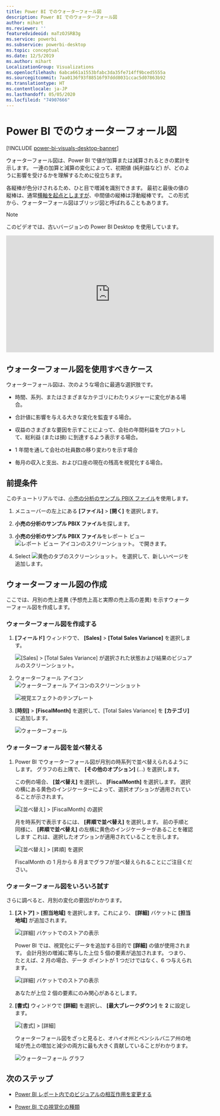 ```yaml
---
title: Power BI でのウォーターフォール図
description: Power BI でのウォーターフォール図
author: mihart
ms.reviewer: ''
featuredvideoid: maTzOJSRB3g
ms.service: powerbi
ms.subservice: powerbi-desktop
ms.topic: conceptual
ms.date: 12/5/2019
ms.author: mihart
LocalizationGroup: Visualizations
ms.openlocfilehash: 6abca661a1553bfabc3da35fe714ff9bced5555a
ms.sourcegitcommit: 7aa0136f93f88516f97ddd8031ccac5d07863b92
ms.translationtype: HT
ms.contentlocale: ja-JP
ms.lasthandoff: 05/05/2020
ms.locfileid: "74907666"
---
```

# <a name="waterfall-charts-in-power-bi"></a>Power BI でのウォーターフォール図

[!INCLUDE [power-bi-visuals-desktop-banner](../includes/power-bi-visuals-desktop-banner.md)]

ウォーターフォール図は、Power BI で値が加算または減算されるときの累計を示します。 一連の加算と減算の変化によって、初期値 (純利益など) が、どのように影響を受けるかを理解するために役立ちます。

各縦棒が色分けされるため、ひと目で増減を識別できます。 最初と最後の値の縦棒は、通常[横軸を起点としますが](https://support.office.com/article/Create-a-waterfall-chart-in-Office-2016-for-Windows-8de1ece4-ff21-4d37-acd7-546f5527f185#BKMK_Float "横軸を起点とする")、中間値の縦棒は浮動縦棒です。 この形式から、ウォーターフォール図はブリッジ図と呼ばれることもあります。

   > [!NOTE]
   > このビデオでは、古いバージョンの Power BI Desktop を使用しています。
   > 
   > 

<iframe width="560" height="315" src="https://www.youtube.com/embed/qKRZPBnaUXM" frameborder="0" allow="autoplay; encrypted-media" allowfullscreen></iframe>

## <a name="when-to-use-a-waterfall-chart"></a>ウォーターフォール図を使用すべきケース

ウォーターフォール図は、次のような場合に最適な選択肢です。

* 時間、系列、またはさまざまなカテゴリにわたりメジャーに変化がある場合。

* 合計値に影響を与える大きな変化を監査する場合。

* 収益のさまざまな要因を示すことによって、会社の年間利益をプロットして、総利益 (または損) に到達するよう表示する場合。

* 1 年間を通して会社の社員数の移り変わりを示す場合

* 毎月の収入と支出、および口座の現在の残高を視覚化する場合。

## <a name="prerequisite"></a>前提条件

このチュートリアルでは、[小売の分析のサンプル PBIX ファイル](https://download.microsoft.com/download/9/6/D/96DDC2FF-2568-491D-AAFA-AFDD6F763AE3/Retail%20Analysis%20Sample%20PBIX.pbix)を使用します。

1. メニューバーの左上にある **[ファイル]**  >  **[開く]** を選択します。
   
2. **小売の分析のサンプル PBIX ファイル**を探します。

1. **小売の分析のサンプル PBIX ファイル**をレポート ビュー ![レポート ビュー アイコンのスクリーンショット。](media/power-bi-visualization-kpi/power-bi-report-view.png) で開きます。

1. Select ![黄色のタブのスクリーンショット。](media/power-bi-visualization-kpi/power-bi-yellow-tab.png) を選択して、新しいページを追加します。


## <a name="create-a-waterfall-chart"></a>ウォーターフォール図の作成

ここでは、月別の売上差異 (予想売上高と実際の売上高の差異) を示すウォーターフォール図を作成します。

### <a name="build-the-waterfall-chart"></a>ウォーターフォール図を作成する

1. **[フィールド]** ウィンドウで、 **[Sales]**  >  **[Total Sales Variance]** を選択します。

   ![[Sales] > [Total Sales Variance] が選択された状態および結果のビジュアルのスクリーンショット。](media/power-bi-visualization-waterfall-charts/power-bi-bar.png)

1. ウォーターフォール アイコン ![ウォーターフォール アイコンのスクリーンショット](media/power-bi-visualization-waterfall-charts/power-bi-waterfall-icon.png)

    ![視覚エフェクトのテンプレート](media/power-bi-visualization-waterfall-charts/convert-waterfall.png)

1. **[時刻]**  >  **[FiscalMonth]** を選択して、[Total Sales Variance] を **[カテゴリ]** に追加します。

    ![ウォーターフォール](media/power-bi-visualization-waterfall-charts/power-bi-waterfall-month.png)

### <a name="sort-the-waterfall-chart"></a>ウォーターフォール図を並べ替える

1. Power BI でウォーターフォール図が月別の時系列で並べ替えられるようにします。 グラフの右上隅で、 **[その他のオプション]** (...) を選択します。

    この例の場合、 **[並べ替え]** を選択し、 **[FiscalMonth]** を選択します。 選択の横にある黄色のインジケーターによって、選択オプションが適用されていることが示されます。

    ![[並べ替え] > [FiscalMonth] の選択](media/power-bi-visualization-waterfall-charts/power-bi-sort-by-fiscalmonth.png)
    
    月を時系列で表示するには、 **[昇順で並べ替え]** を選択します。 前の手順と同様に、 **[昇順で並べ替え]** の左横に黄色のインジケーターがあることを確認します これは、選択したオプションが適用されていることを示します。

    ![[並べ替え] > [昇順] を選択](media/power-bi-visualization-waterfall-charts/power-bi-waterfall-ascending.png)

    

    FiscalMonth の 1 月から 8 月までグラフが並べ替えられることにご注目ください。  

### <a name="explore-the-waterfall-chart"></a>ウォーターフォール図をいろいろ試す

さらに調べると、月別の変化の要因がわかります。

1.  **[ストア]**  >  **[担当地域]** を選択します。これにより、 **[詳細]** バケットに **[担当地域]** が追加されます。

    ![[詳細] バケットでのストアの表示](media/power-bi-visualization-waterfall-charts/power-bi-waterfall-breakdown.png)

    Power BI では、視覚化にデータを追加する目的で **[詳細]** の値が使用されます。 会計月別の増減に寄与した上位 5 個の要素が追加されます。 つまり、たとえば、2 月の場合、データ ポイントが 1 つだけではなく、6 つ与えられます。  

    ![[詳細] バケットでのストアの表示](media/power-bi-visualization-waterfall-charts/power-bi-waterfall-breakdown-default.png)

    あなたが上位 2 個の要素にのみ関心があるとします。

1. **[書式]** ウィンドウで **[詳細]** を選択し、 **[最大ブレークダウン]** を **2** に設定します。

    ![[書式] > [詳細]](media/power-bi-visualization-waterfall-charts/power-bi-waterfall-breakdown-two.png)

    ウォーターフォール図をざっと見ると、オハイオ州とペンシルバニア州の地域が売上の増加と減少の両方に最も大きく貢献していることがわかります。

    ![ウォーターフォール グラフ](media/power-bi-visualization-waterfall-charts/power-bi-axis-waterfall.png)

## <a name="next-steps"></a>次のステップ

* [Power BI レポート内でのビジュアルの相互作用を変更する](../service-reports-visual-interactions.md)

* [Power BI での視覚化の種類](power-bi-visualization-types-for-reports-and-q-and-a.md)
